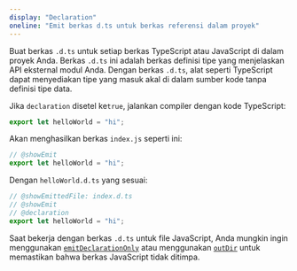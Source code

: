 ```yaml
---
display: "Declaration"
oneline: "Emit berkas d.ts untuk berkas referensi dalam proyek"
---
```


Buat berkas `.d.ts` untuk setiap berkas TypeScript atau JavaScript di dalam proyek Anda.
Berkas `.d.ts` ini adalah berkas definisi tipe yang menjelaskan API eksternal modul Anda.
Dengan berkas `.d.ts`, alat seperti TypeScript dapat menyediakan tipe yang masuk akal di dalam sumber kode tanpa definisi tipe data.

Jika `declaration` disetel ke`true`, jalankan compiler dengan kode TypeScript:

```ts twoslash
export let helloWorld = "hi";
```

Akan menghasilkan berkas `index.js` seperti ini:

```ts twoslash
// @showEmit
export let helloWorld = "hi";
```

Dengan `helloWorld.d.ts` yang sesuai:

```ts twoslash
// @showEmittedFile: index.d.ts
// @showEmit
// @declaration
export let helloWorld = "hi";
```

Saat bekerja dengan berkas `.d.ts` untuk file JavaScript, Anda mungkin ingin menggunakan [`emitDeclarationOnly`](#emitDeclarationOnly) atau menggunakan [`outDir`](#outDir) untuk memastikan bahwa berkas JavaScript tidak ditimpa.